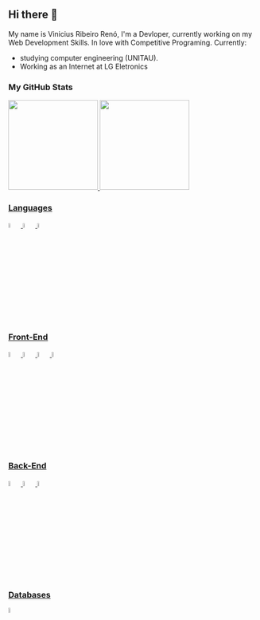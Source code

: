 ## Hi there 👋
My name is Vinicius Ribeiro Renó, I'm a Devloper, currently working on my Web Development Skills. 
In love with Competitive Programing.
Currently:
- studying computer engineering (UNITAU).
- Working as an Internet at LG Eletronics

### My GitHub Stats
<div>
<a href="https://github.com/Renozixx">
<img loading="lazy" height="180em" src="https://github-readme-stats.vercel.app/api/top-langs/?username=Renozixx&layout=compact&langs_count=7&theme=dracula"/>
<img loading="lazy" height="180em" src="https://github-readme-stats.vercel.app/api?username=Renzixx&show_icons=true&theme=dracula&include_all_commits=true&count_private=true"/>
</div>

### Languages
<div>
  <img width="5%" src="https://cdn.jsdelivr.net/gh/devicons/devicon@latest/icons/c/c-original.svg" />
  <img width="5%" src="https://cdn.jsdelivr.net/gh/devicons/devicon@latest/icons/python/python-original.svg" />
  <img width="5%" src="https://cdn.jsdelivr.net/gh/devicons/devicon@latest/icons/javascript/javascript-original.svg" />
</div>

### Front-End
<div>
  <img width="5%" src="https://cdn.jsdelivr.net/gh/devicons/devicon@latest/icons/html5/html5-original.svg" />         
  <img width="5%" src="https://cdn.jsdelivr.net/gh/devicons/devicon@latest/icons/css3/css3-original.svg" />
  <img width="5%" src="https://cdn.jsdelivr.net/gh/devicons/devicon@latest/icons/tailwindcss/tailwindcss-original.svg" />  
  <img width="5%" src="https://cdn.jsdelivr.net/gh/devicons/devicon@latest/icons/react/react-original.svg" />
</div>

### Back-End
<div>
  <img width="5%" src="https://cdn.jsdelivr.net/gh/devicons/devicon@latest/icons/php/php-original.svg" />  
  <img width="5%" src="https://cdn.jsdelivr.net/gh/devicons/devicon@latest/icons/django/django-plain.svg" />
  <img width="5%" src="https://cdn.jsdelivr.net/gh/devicons/devicon@latest/icons/djangorest/djangorest-original.svg" />
</div>

### Databases
<div>
  <img width="5%" src="https://cdn.jsdelivr.net/gh/devicons/devicon@latest/icons/mysql/mysql-original-wordmark.svg" />
</div>
